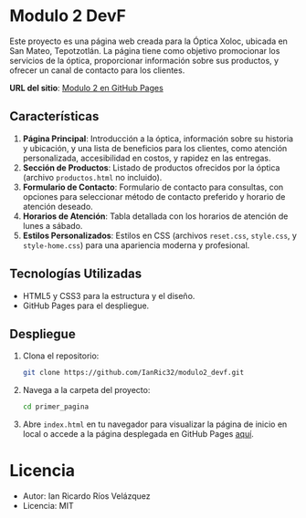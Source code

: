 # Modulo 2 DevF


Este proyecto es una página web creada para la Óptica Xoloc, ubicada en San Mateo, Tepotzotlán. La página tiene como objetivo promocionar los servicios de la óptica, proporcionar información sobre sus productos, y ofrecer un canal de contacto para los clientes.

**URL del sitio**: [Modulo 2 en GitHub Pages](https://ianric32.github.io/modulo2/index.html)

## Características

1. **Página Principal**: Introducción a la óptica, información sobre su historia y ubicación, y una lista de beneficios para los clientes, como atención personalizada, accesibilidad en costos, y rapidez en las entregas.
2. **Sección de Productos**: Listado de productos ofrecidos por la óptica (archivo `productos.html` no incluido).
3. **Formulario de Contacto**: Formulario de contacto para consultas, con opciones para seleccionar método de contacto preferido y horario de atención deseado.
4. **Horarios de Atención**: Tabla detallada con los horarios de atención de lunes a sábado.
5. **Estilos Personalizados**: Estilos en CSS (archivos `reset.css`, `style.css`, y `style-home.css`) para una apariencia moderna y profesional.

## Tecnologías Utilizadas

- HTML5 y CSS3 para la estructura y el diseño.
- GitHub Pages para el despliegue.

## Despliegue

1. Clona el repositorio:

   ```bash
   git clone https://github.com/IanRic32/modulo2_devf.git
   ```

2. Navega a la carpeta del proyecto:

   ```bash
   cd primer_pagina
   ```

3. Abre `index.html` en tu navegador para visualizar la página de inicio en local o accede a la página desplegada en GitHub Pages [aquí](https://ianric32.github.io/primer_pagina/).
# Licencia
* Autor: Ian Ricardo Ríos Velázquez
* Licencia: MIT
